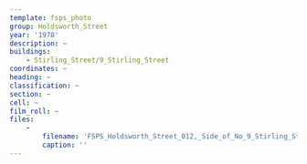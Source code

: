 ```yaml
---
template: fsps_photo
group: Holdsworth_Street
year: '1978'
description: ~
buildings:
    - Stirling_Street/9_Stirling_Street
coordinates: ~
heading: ~
classification: ~
section: ~
cell: ~
film_roll: ~
files:
    -
        filename: 'FSPS_Holdsworth_Street_012,_Side_of_No_9_Stirling_St,_8-4-H,_1978.png'
        caption: ''
---
```

